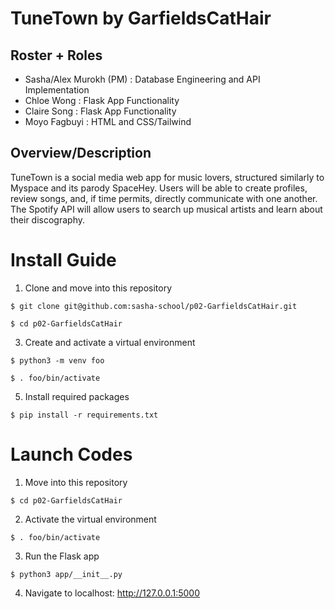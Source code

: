 # TuneTown by GarfieldsCatHair

## Roster + Roles
- Sasha/Alex Murokh (PM) : Database Engineering and API Implementation
- Chloe Wong : Flask App Functionality
- Claire Song : Flask App Functionality
- Moyo Fagbuyi : HTML and CSS/Tailwind

## Overview/Description
TuneTown is a social media web app for music lovers, structured similarly to Myspace and its parody SpaceHey. Users will be able to create profiles, review songs, and, if time permits, directly communicate with one another. The Spotify API will allow users to search up musical artists and learn about their discography.

# Install Guide

1. Clone and move into this repository
```
$ git clone git@github.com:sasha-school/p02-GarfieldsCatHair.git
```
```
$ cd p02-GarfieldsCatHair
```
3. Create and activate a virtual environment
```
$ python3 -m venv foo
```
```
$ . foo/bin/activate
```
5. Install required packages
```
$ pip install -r requirements.txt
```

# Launch Codes

1. Move into this repository
```
$ cd p02-GarfieldsCatHair
```
2. Activate the virtual environment
```
$ . foo/bin/activate
```
3. Run the Flask app
```
$ python3 app/__init__.py
```
4. Navigate to localhost: http://127.0.0.1:5000
